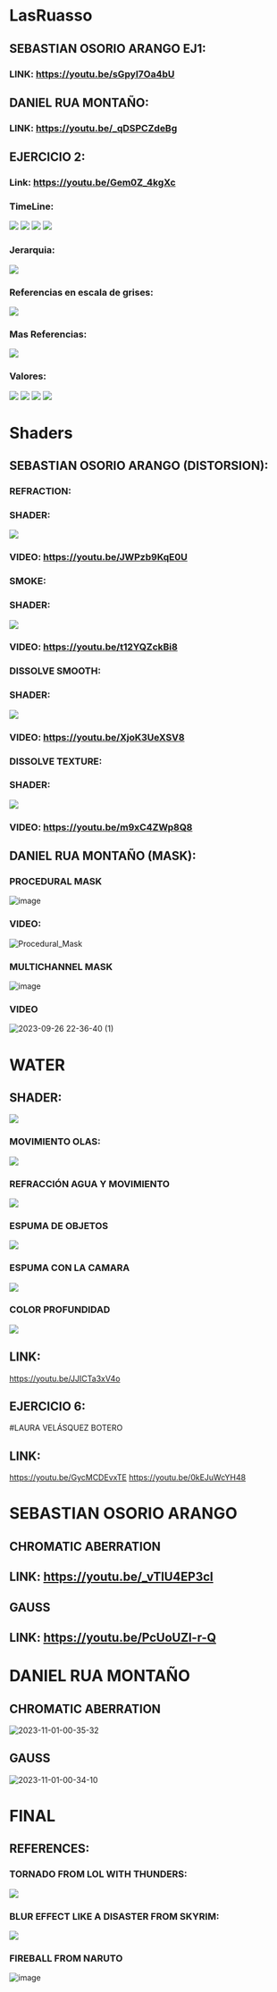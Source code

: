 # LasRuasso
## SEBASTIAN OSORIO ARANGO EJ1:
### LINK: https://youtu.be/sGpyI7Oa4bU
## DANIEL RUA MONTAÑO:
### LINK: https://youtu.be/_qDSPCZdeBg
## EJERCICIO 2:
### Link: https://youtu.be/Gem0Z_4kgXc
### TimeLine:
![](Images/TimeLine01.png)
![](Images/TimeLine02.png)
![](Images/TimeLine03.png)
![](Images/TimeLine04.png)
### Jerarquia:
![](Images/Jerar.png)
### Referencias en escala de grises:
![](Images/Compa.png)
### Mas Referencias:
![](Images/Refe.png)
### Valores:
![](Images/Color1.png)
![](Images/Color2.png)
![](Images/Color3.png)
![](Images/Color4.png)

# Shaders
## SEBASTIAN OSORIO ARANGO (DISTORSION):
### REFRACTION:
### SHADER:
![](Images/ShadersDistorsion/Refraction.jpg)
### VIDEO: https://youtu.be/JWPzb9KqE0U
### SMOKE:
### SHADER:
![](Images/ShadersDistorsion/Smoke.png)
### VIDEO: https://youtu.be/t12YQZckBi8
### DISSOLVE SMOOTH:
### SHADER:
![](Images/ShadersDistorsion/Disolve.png)
### VIDEO: https://youtu.be/XjoK3UeXSV8
### DISSOLVE TEXTURE:
### SHADER:
![](Images/ShadersDistorsion/DisolveTex.png)
### VIDEO: https://youtu.be/m9xC4ZWp8Q8
## DANIEL RUA MONTAÑO (MASK):
### PROCEDURAL MASK
![image](https://github.com/SebasOso/LasRuasso/assets/110804134/ae45d589-02ae-4d8b-8a56-019be7edd673)
### VIDEO:
![Procedural_Mask](https://github.com/SebasOso/LasRuasso/assets/110804134/cfe2ee3f-21cb-42d4-9d6b-6d3fcc967b8b)
### MULTICHANNEL MASK
![image](https://github.com/SebasOso/LasRuasso/assets/110804134/e58f37aa-1a14-4175-9bd0-fe7783b8be07)
### VIDEO
![2023-09-26 22-36-40 (1)](https://github.com/SebasOso/LasRuasso/assets/110804134/925d2c17-1595-4308-809d-1a92dce2b889)

# WATER
## SHADER:
![](Images/WaterShader.png)
### MOVIMIENTO OLAS:
![](Images/MovimentoOlas.png)
### REFRACCIÓN AGUA Y MOVIMIENTO
![](Images/DistorsionAgua.png)
### ESPUMA DE OBJETOS
![](Images/EspumaAgua.png)
### ESPUMA CON LA CAMARA
![](Images/EspumaCamara.png)
### COLOR PROFUNDIDAD
![](Images/ColorProfundo.png)
## LINK:
https://youtu.be/JJICTa3xV4o
## EJERCICIO 6:

#LAURA VELÁSQUEZ BOTERO
## LINK:
https://youtu.be/GycMCDEvxTE
https://youtu.be/0kEJuWcYH48

# SEBASTIAN OSORIO ARANGO
## CHROMATIC ABERRATION
## LINK: https://youtu.be/_vTlU4EP3cI
## GAUSS
## LINK: https://youtu.be/PcUoUZl-r-Q

# DANIEL RUA MONTAÑO
## CHROMATIC ABERRATION
![2023-11-01-00-35-32](https://github.com/SebasOso/LasRuasso/assets/110804134/ffb4b551-801e-480c-9ecc-924d33a3d3b1)
## GAUSS
![2023-11-01-00-34-10](https://github.com/SebasOso/LasRuasso/assets/110804134/63f27406-0616-427b-987b-133d1db1ad98)

# FINAL
## REFERENCES:
### TORNADO FROM LOL WITH THUNDERS:
![](Images/Final/Tornado.png)
### BLUR EFFECT LIKE A DISASTER FROM SKYRIM:
![](Images/Final/Blur.png)
### FIREBALL FROM NARUTO
![image](https://github.com/SebasOso/LasRuasso/assets/78050911/e498d587-a13d-4617-b266-ede8ceec2f09)

